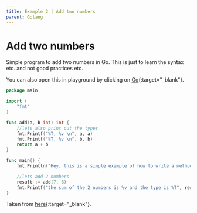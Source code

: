 ```yaml
---
title: Example 2 | Add two numbers
parent: Golang
---
```


# Add two numbers

Simple program to add two numbers in Go. This is just to learn the syntax etc. and not good practices etc.

You can also open this in playground by clicking on [Go](https://play.golang.org/p/k1mk-M5MUNA){:target="_blank"}.

```go
package main

import (
	"fmt"
)

func add(a, b int) int {
	//lets also print out the types
	fmt.Printf("%T, %v \n", a, a)
	fmt.Printf("%T, %v \n", b, b)
	return a + b
}

func main() {
	fmt.Println("Hey, this is a simple example of how to write a method to add two integers.")

	//lets add 2 numbers
	result := add(7, 6)
	fmt.Printf("the sum of the 2 numbers is %v and the type is %T", result, result)
}
```

Taken from [here](https://gobyexample.com/functions){:target="_blank"}.
